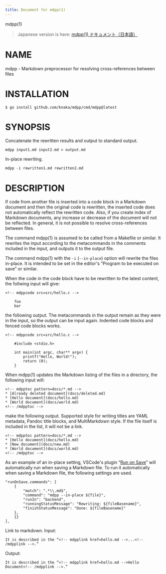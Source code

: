 ```yaml
---
title: Document for mdpp(1)
---
```


mdpp(1)

> Japanese version is here: <!-- mdpplink href=./README-ja.md -->[mdpp(1) ドキュメント（日本語）](./README-ja.md)<!-- /mdpplink -->

# NAME

mdpp - Markdown preprocessor for resolving cross-references between files

# INSTALLATION

    $ go install github.com/knaka/mdpp/cmd/mdpp@latest

# SYNOPSIS

Concatenate the rewritten results and output to standard output.

    mdpp input1.md input2.md > output.md

In-place rewriting.

    mdpp -i rewritten1.md rewritten2.md

# DESCRIPTION

If code from another file is inserted into a code block in a Markdown document and then the original code is rewritten, the inserted code does not automatically reflect the rewritten code. Also, if you create index of Markdown documents, any increase or decrease of the document will not be reflected. In general, it is not possible to resolve cross-references between files.

The command mdpp(1) is assumed to be called from a Makefile or similar. It rewrites the input according to the metacommands in the comments included in the input, and outputs it to the output file.

The command mdpp(1) with the `-i` (`--in-place`) option will rewrite the files in-place. It is intended to be set in the editor's “Program to be executed on save” or similar.

When the code in the code block have to be rewritten to the latest content, the follwing input will give:

    <!-- mdppcode src=src/hello.c -->

        foo
        bar

the following output. The metacommands in the output remain as they were in the input, so the output can be input again. Indented code blocks and fenced code blocks works.

    <!-- mdppcode src=src/hello.c -->

        #include <stdio.h>

        int main(int argc, char** argv) {
            printf("Hello, World!");
            return (0);
        }

When mdpp(1) updates the Markdown listing of the files in a directory, the following input will:

    <!-- mdpptoc pattern=docs/*.md -->
    * [Already deleted document](docs/deleted.md)
    * [Hello document](docs/hello.md)
    * [World document](docs/world.md)
    <!-- /mdpptoc -->

make the following output. Supported style for writing titles are YAML metadata, Pandoc title blocks, and MultiMarkdown style. If the file itself is included in the list, it will not be a link.

    <!-- mdpptoc pattern=docs/*.md -->
    * [Hello document](docs/hello.md)
    * [New document](docs/new.md)
    * [World document](docs/world.md)
    <!-- /mdpptoc -->

As an example of an in-place setting, VSCode's plugin “[Run on Save](https://marketplace.visualstudio.com/items?itemName=pucelle.run-on-save)” will automatically run when saving a Markdown file. To run it automatically when saving a Markdown file, the following settings are used.

    "runOnSave.commands": [
        {
            "match": ".*\\.md$",
            "command": "mdpp --in-place ${file}",
            "runIn": "backend",
            "runningStatusMessage": "Rewriting: ${fileBasename}",
            "finishStatusMessage": "Done: ${fileBasename}"
        },
        {}
    ],

Link to markdown. Input:

    It is described in the “<!-- mdpplink href=hello.md -->...<!-- /mdpplink -->.”

Output:

    It is described in the “<!-- mdpplink href=hello.md -->Hello Document<!-- /mdpplink -->.”
